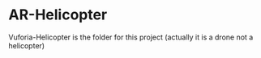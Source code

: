 # AR-Helicopter

Vuforia-Helicopter is the folder for this project (actually it is a drone not a helicopter)
